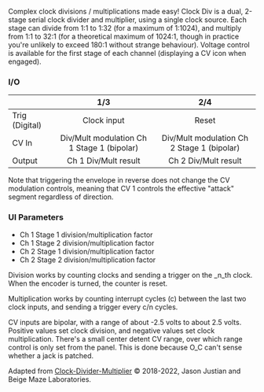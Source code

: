 Complex clock divisions / multiplications made easy! Clock Div is a dual, 2-stage serial clock divider and multiplier, using a single clock source. Each stage can divide from 1:1 to 1:32 (for a maximum of 1:1024), and multiply from 1:1 to 32:1 (for a theoretical maximum of 1024:1, though in practice you're unlikely to exceed 180:1 without strange behaviour). Voltage control is available for the first stage of each channel (displaying a CV icon when engaged).
### I/O

|                |              1/3           |                   2/4                |
| -------------- |:---------------------------:|:-------------------------------------:|
| Trig (Digital) |  Clock input   | Reset |
| CV In          | Div/Mult modulation Ch 1 Stage 1 (bipolar) |      Div/Mult modulation Ch 2 Stage 1 (bipolar)       |
| Output         |          Ch 1 Div/Mult result             |         Ch 2 Div/Mult result          |

Note that triggering the envelope in reverse does not change the CV modulation controls, meaning that CV 1 controls the effective "attack" segment regardless of direction.

### UI Parameters
* Ch 1 Stage 1 division/multiplication factor
* Ch 1 Stage 2 division/multiplication factor
* Ch 2 Stage 1 division/multiplication factor
* Ch 2 Stage 2 division/multiplication factor

Division works by counting clocks and sending a trigger on the _n_th clock. When the encoder is turned, the counter is reset.

Multiplication works by counting interrupt cycles (c) between the last two clock inputs, and sending a trigger every c/n cycles.

CV inputs are bipolar, with a range of about -2.5 volts to about 2.5 volts. Positive values set clock division, and negative values set clock multiplication. There's a small center detent CV range, over which range control is only set from the panel. This is done because O_C can't sense whether a jack is patched.


Adapted from [Clock-Divider-Multiplier](https://github.com/Chysn/O_C-HemisphereSuite/wiki/Clock-Divider-Multiplier) © 2018-2022, Jason Justian and Beige Maze Laboratories. 